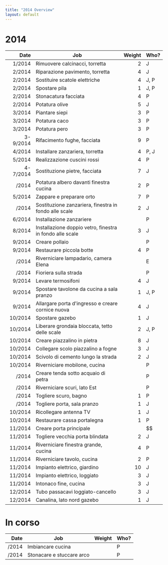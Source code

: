```yaml
---
title: "2014 Overview"
layout: default
---
```


# 2014

| Date        | Job           | Weight  | Who? |
| -----------:| ------------- | -------:| ---- |
|  1/2014 | Rimuovere calcinacci, torretta | 2 | J |
|  2/2014 | Riparazione pavimento, torretta | 4 | J |
|  2/2014 | Sostituire scatole elettriche | 4 | J, P |
|  2/2014 | Spostare pila | 1 | J, P |
|  2/2014 | Stonacatura facciata | 4 | P |
|  2/2014 | Potatura olive | 5 | J |
|  3/2014 | Piantare siepi | 3 | P |
|  3/2014 | Potatura caco | 3 | P |
|  3/2014 | Potatura pero | 3 | P |
|3-9/2014 | Rifacimento fughe, facciata | 9 | P |
|  4/2014 | Installare zanzariera, torretta | 4 | P, J |
|  5/2014 | Realizzazione cuscini rossi | 4 | P |
|4-7/2014 | Sostituzione pietre, facciata | 7 | J |
|   /2014 | Potatura albero davanti finestra cucina | 2 | P |
|  5/2014 | Zappare e preparare orto | 7 | P |
|   /2014 | Sostituzione zanzariera, finestra in fondo alle scale | 2 | J |
|  6/2014 | Installazione zanzariere |  | P |
|  8/2014 | Installazione doppio vetro, finestra in fondo alle scale | 3 | J |
|  9/2014 | Creare pollaio |  | P |
|  9/2014 | Restaurare piccola botte | 4 | P |
|   /2014 | Riverniciare lampadario, camera Elena |  | E |
|   /2014 | Fioriera sulla strada |  | P |
|  9/2014 | Levare termosifoni | 4 | J |
|  9/2014 | Spostare tavolone da cucina a sala pranzo | 1 | J, P |
|  9/2014 | Allargare porta d'ingresso e creare cornice nuova | 4 | J |
| 10/2014 | Spostare gazebo | 1 | J |
| 10/2014 | Liberare grondaia bloccata, tetto delle scale | 2 | J, P |
| 10/2014 | Creare piazzalino in pietra | 8 | J |
| 10/2014 | Collegare scolo piazzalino a fogne | 3 | J |
| 10/2014 | Scivolo di cemento lungo la strada | 2 | J |
| 10/2014 | Riverniciare mobilone, cucina |  | P |
|   /2014 | Creare tenda sotto acquaio di petra |  | P |
|   /2014 | Riverniciare scuri, lato Est |  | P |
|   /2014 | Togliere scuro, bagno | 1 | P |
|   /2014 | Togliere porta, sala pranzo | 1 | J |
| 10/2014 | Ricollegare antenna TV | 1 | J |
| 10/2014 | Restaurare cassa portalegna | 1 | P |
| 11/2014 | Creare porta principale |  | $$ |
| 11/2014 | Togliere vecchia porta blindata | 2 | J |
| 11/2014 | Riverniciare finestra grande, cucina | 4 | P |
| 11/2014 | Riverniciare tavolo, cucina | 2 | P |
| 11/2014 | Impianto elettrico, giardino | 10 | J |
| 11/2014 | Impianto elettrico, loggiato | 3 | J |
| 11/2014 | Intonaco fine, cucina | 3 | J |
| 12/2014 | Tubo passacavi loggiato-cancello | 3 | J |
| 12/2014 | Canalina, lato nord gazebo | 1 | J |

# In corso

| Date        | Job           | Weight  | Who? |
| -----------:| ------------- | -------:| ---- |
|   /2014 | Imbiancare cucina |  | P |
|   /2014 | Stonacare e stuccare arco |  | P |
